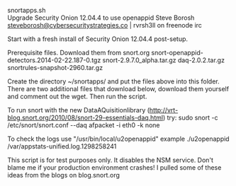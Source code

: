 snortapps.sh	
Upgrade Security Onion 12.04.4 to use openappid
Steve Borosh steveborosh@cybersecuritystrategies.co | rvrsh3ll on freenode irc


Start with a fresh install of Security Onion 12.04.4 post-setup.

Prerequisite files. Download them from snort.org
snort-openappid-detectors.2014-02-22.187-0.tgz
snort-2.9.7.0_alpha.tar.gz
daq-2.0.2.tar.gz
snortrules-snapshot-2960.tar.gz

Create the directory ~/snortapps/ and put the files above into this folder. There are two additional files that download below, download them yourself and comment out the wget.
Then run the script.

To run snort with the new DataAQuisitionlibrary (http://vrt-blog.snort.org/2010/08/snort-29-essentials-daq.html) 
try: sudo snort -c /etc/snort/snort.conf --daq afpacket -i eth0 -k none

To check the logs use "/usr/bin/local/u2openappid"    example ./u2openappid /var/appstats-unified.log.1298258241


This script is for test purposes only. It disables the NSM service.  Don't blame me if your production environment crashes!
I pulled some of these ideas from the blogs on blog.snort.org 